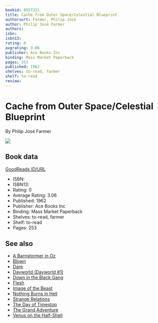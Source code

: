 ```yaml
---
bookid: 6557221
title: Cache from Outer Space/Celestial Blueprint
authorsort: Farmer, Philip José
author: Philip José Farmer
authors: 
isbn: 
isbn13: 
rating: 0
avgrating: 3.06
publisher: Ace Books Inc
binding: Mass Market Paperback
pages: 253
published: 1962
shelves: to-read, farmer
shelf: to-read
review: 
---
```


# Cache from Outer Space/Celestial Blueprint

By Philip José Farmer

![](../../1245377291l/6557221.jpg)

## Book data

[GoodReads ID/URL](https://www.goodreads.com/book/show/6557221)

- ISBN: 
- ISBN13: 
- Rating: 0
- Average Rating: 3.06
- Published: 1962
- Publisher: Ace Books Inc
- Binding: Mass Market Paperback
- Shelves: to-read, farmer
- Shelf: to-read
- Pages: 253


## See also

- [A Barnstormer in Oz](A_Barnstormer_in_Oz.md)
- [Blown](Blown.md)
- [Dare](Dare.md)
- [Dayworld (Dayworld #1)](Dayworld_Dayworld_1.md)
- [Down in the Black Gang](Down_in_the_Black_Gang.md)
- [Flesh](Flesh.md)
- [Image of the Beast](Image_of_the_Beast.md)
- [Nothing Burns in Hell](Nothing_Burns_in_Hell.md)
- [Strange Relations](Strange_Relations.md)
- [The Day of Timestop](The_Day_of_Timestop.md)
- [The Grand Adventure](The_Grand_Adventure.md)
- [Venus on the Half-Shell](Venus_on_the_Half-Shell.md)

